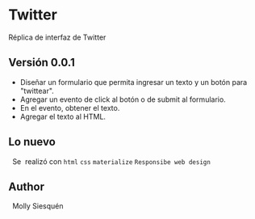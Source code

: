 # Twitter

Réplica de interfaz de Twitter


## Versión 0.0.1

* Diseñar un formulario que permita ingresar un texto y un botón para "twittear".
* Agregar un evento de click al botón o de submit al formulario.
* En el evento, obtener el texto.
* Agregar el texto al HTML.

## Lo nuevo
 
Se  realizó con `html` `css` `materialize` `Responsibe web design`

## Author
 
Molly Siesquén
